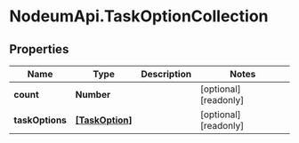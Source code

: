 # NodeumApi.TaskOptionCollection

## Properties

Name | Type | Description | Notes
------------ | ------------- | ------------- | -------------
**count** | **Number** |  | [optional] [readonly] 
**taskOptions** | [**[TaskOption]**](TaskOption.md) |  | [optional] [readonly] 


